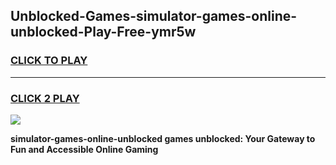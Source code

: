 
## Unblocked-Games-simulator-games-online-unblocked-Play-Free-ymr5w
<h3>
<a href="https://premium76.site?title=simulator-games-online-unblocked&ref=15A">CLICK TO PLAY</a></h3>
<hr>

<h3>
<a href="https://premium76.site?title=simulator-games-online-unblocked&ref=15A">CLICK 2 PLAY</a>
  
</h3>

<a href="https://premium76.site?title=simulator-games-online-unblocked&ref=15A"><img src="https://clearcache.store/games.png"></a>


**simulator-games-online-unblocked games unblocked: Your Gateway to Fun and Accessible Online Gaming**
